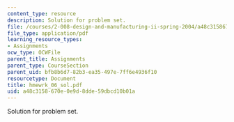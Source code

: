 ```yaml
---
content_type: resource
description: Solution for problem set.
file: /courses/2-008-design-and-manufacturing-ii-spring-2004/a48c3158670e0e9d8dde59dbcd10b01a_hmewrk_06_sol.pdf
file_type: application/pdf
learning_resource_types:
- Assignments
ocw_type: OCWFile
parent_title: Assignments
parent_type: CourseSection
parent_uid: bfb8b6d7-82b3-ea35-497e-7ff6e4936f10
resourcetype: Document
title: hmewrk_06_sol.pdf
uid: a48c3158-670e-0e9d-8dde-59dbcd10b01a
---
```

Solution for problem set.

